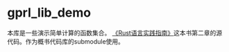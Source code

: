# gprl_lib_demo

本库是一些演示简单计算的函数集合。
[《Rust语言实践指南》](https://github.com/luoxiangyong/rust-in-practice-code)这本书第二章的源代码。作为概书代码库的submodule使用。
